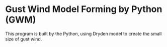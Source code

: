 # Gust Wind Model Forming by Python (GWM)
This program is built by the Python, using Dryden model to create the small size of gust wind.
